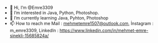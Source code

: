 - 👋 Hi, I’m @Emre3309
- 👀 I’m interested in Java, Python, Photoshop.
- 🌱 I’m currently learning Java, Pyhton, Photoshop
- 📫 How to reach me Mail : mehmetemre1507@outlook.com, İnstagram : m_emre3309, LinkedIn : https://www.linkedin.com/in/mehmet-emre-sinekli-15685824a/

<!---
Emre3309/Emre3309 is a ✨ special ✨ repository because its `README.md` (this file) appears on your GitHub profile.
You can click the Preview link to take a look at your changes.
--->
